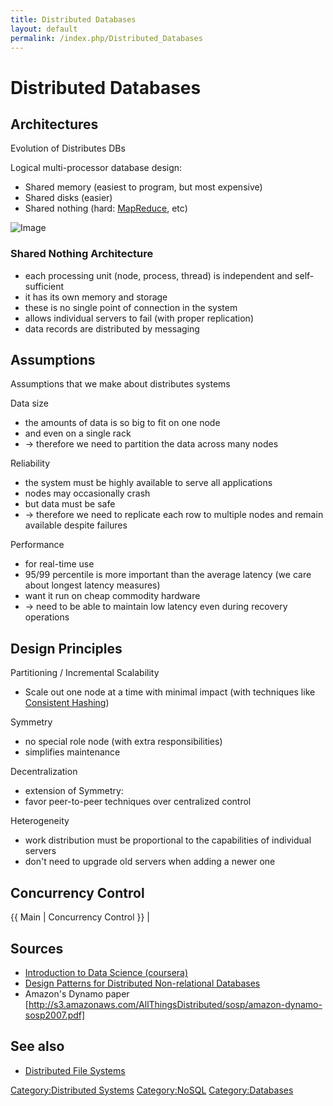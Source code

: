 ```yaml
---
title: Distributed Databases
layout: default
permalink: /index.php/Distributed_Databases
---
```


# Distributed Databases

## Architectures
Evolution of Distributes DBs 

Logical multi-processor database design:

- Shared memory (easiest to program, but most expensive)
- Shared disks (easier)
- Shared nothing (hard: [MapReduce](MapReduce), etc)

<img src="https://raw.github.com/alexeygrigorev/ulb-adb-project-couchbd/master/report/images/parallel-arhitectures.png" alt="Image">

### Shared Nothing Architecture
- each processing unit (node, process, thread) is independent and self-sufficient
- it has its own memory and storage
- these is no single point of connection in the system
- allows individual servers to fail (with proper replication)
- data records are distributed by messaging



## Assumptions
Assumptions that we make about distributes systems

Data size
- the amounts of data is so big to fit on one node
- and even on a single rack
- $\to$ therefore we need to partition the data across many nodes

Reliability 
- the system must be highly available to serve all applications 
- nodes may occasionally crash 
- but data must be safe 
- $\to$ therefore we need to replicate each row to multiple nodes and remain available despite failures 

Performance 
- for real-time use
- 95/99 percentile is more important than the average latency (we care about longest latency measures)
- want it run on cheap commodity hardware
- $\to$ need to be able to maintain low latency even during recovery operations



## Design Principles
Partitioning / Incremental Scalability
- Scale out one node at a time with minimal impact (with techniques like [Consistent Hashing](Consistent_Hashing))

Symmetry
- no special role node (with extra responsibilities)
- simplifies maintenance

Decentralization
- extension of Symmetry:
- favor peer-to-peer techniques over centralized control

Heterogeneity
- work distribution must be proportional to the capabilities of individual servers 
- don't need to upgrade old servers when adding a newer one

## Concurrency Control
{{ Main |  Concurrency Control }} |
## Sources
- [Introduction to Data Science (coursera)](Introduction_to_Data_Science_(coursera))
- [Design Patterns for Distributed Non-relational Databases](http://www.slideshare.net/guestdfd1ec/design-patterns-for-distributed-nonrelational-databases)
- Amazon's Dynamo paper [http://s3.amazonaws.com/AllThingsDistributed/sosp/amazon-dynamo-sosp2007.pdf]


## See also
- [Distributed File Systems](Distributed_File_Systems)


[Category:Distributed Systems](Category_Distributed_Systems)
[Category:NoSQL](Category_NoSQL)
[Category:Databases](Category_Databases)